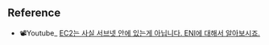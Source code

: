 ## Reference
- 📽️Youtube_ [EC2는 사실 서브넷 안에 있는게 아닙니다. ENI에 대해서 알아보시죠.](https://www.youtube.com/watch?v=roQuec3VPzc&list=PLfth0bK2MgIaDVJNfMrAo1tKEYAHgSJO6&index=5)
